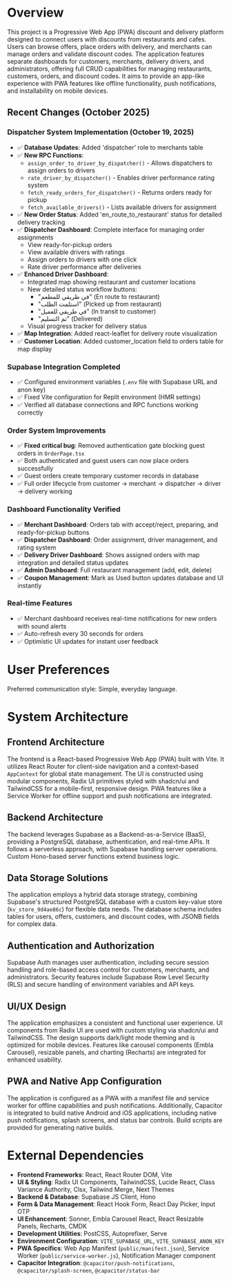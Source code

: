 # Overview

This project is a Progressive Web App (PWA) discount and delivery platform designed to connect users with discounts from restaurants and cafes. Users can browse offers, place orders with delivery, and merchants can manage orders and validate discount codes. The application features separate dashboards for customers, merchants, delivery drivers, and administrators, offering full CRUD capabilities for managing restaurants, customers, orders, and discount codes. It aims to provide an app-like experience with PWA features like offline functionality, push notifications, and installability on mobile devices.

## Recent Changes (October 2025)

### Dispatcher System Implementation (October 19, 2025)
- ✅ **Database Updates**: Added 'dispatcher' role to merchants table
- ✅ **New RPC Functions**: 
  - `assign_order_to_driver_by_dispatcher()` - Allows dispatchers to assign orders to drivers
  - `rate_driver_by_dispatcher()` - Enables driver performance rating system
  - `fetch_ready_orders_for_dispatcher()` - Returns orders ready for pickup
  - `fetch_available_drivers()` - Lists available drivers for assignment
- ✅ **New Order Status**: Added 'en_route_to_restaurant' status for detailed delivery tracking
- ✅ **Dispatcher Dashboard**: Complete interface for managing order assignments
  - View ready-for-pickup orders
  - View available drivers with ratings
  - Assign orders to drivers with one click
  - Rate driver performance after deliveries
- ✅ **Enhanced Driver Dashboard**:
  - Integrated map showing restaurant and customer locations
  - New detailed status workflow buttons:
    - "في طريقي للمطعم" (En route to restaurant)
    - "استلمت الطلب" (Picked up from restaurant)
    - "في طريقي للعميل" (In transit to customer)
    - "تم التسليم" (Delivered)
  - Visual progress tracker for delivery status
- ✅ **Map Integration**: Added react-leaflet for delivery route visualization
- ✅ **Customer Location**: Added customer_location field to orders table for map display

### Supabase Integration Completed
- ✅ Configured environment variables (`.env` file with Supabase URL and anon key)
- ✅ Fixed Vite configuration for Replit environment (HMR settings)
- ✅ Verified all database connections and RPC functions working correctly

### Order System Improvements  
- ✅ **Fixed critical bug**: Removed authentication gate blocking guest orders in `OrderPage.tsx`
- ✅ Both authenticated and guest users can now place orders successfully
- ✅ Guest orders create temporary customer records in database
- ✅ Full order lifecycle from customer → merchant → dispatcher → driver → delivery working

### Dashboard Functionality Verified
- ✅ **Merchant Dashboard**: Orders tab with accept/reject, preparing, and ready-for-pickup buttons
- ✅ **Dispatcher Dashboard**: Order assignment, driver management, and rating system
- ✅ **Delivery Driver Dashboard**: Shows assigned orders with map integration and detailed status updates
- ✅ **Admin Dashboard**: Full restaurant management (add, edit, delete)
- ✅ **Coupon Management**: Mark as Used button updates database and UI instantly

### Real-time Features
- ✅ Merchant dashboard receives real-time notifications for new orders with sound alerts
- ✅ Auto-refresh every 30 seconds for orders
- ✅ Optimistic UI updates for instant user feedback

# User Preferences

Preferred communication style: Simple, everyday language.

# System Architecture

## Frontend Architecture
The frontend is a React-based Progressive Web App (PWA) built with Vite. It utilizes React Router for client-side navigation and a context-based `AppContext` for global state management. The UI is constructed using modular components, Radix UI primitives styled with shadcn/ui and TailwindCSS for a mobile-first, responsive design. PWA features like a Service Worker for offline support and push notifications are integrated.

## Backend Architecture
The backend leverages Supabase as a Backend-as-a-Service (BaaS), providing a PostgreSQL database, authentication, and real-time APIs. It follows a serverless approach, with Supabase handling server operations. Custom Hono-based server functions extend business logic.

## Data Storage Solutions
The application employs a hybrid data storage strategy, combining Supabase's structured PostgreSQL database with a custom key-value store (`kv_store_9d4ae86c`) for flexible data needs. The database schema includes tables for users, offers, customers, and discount codes, with JSONB fields for complex data.

## Authentication and Authorization
Supabase Auth manages user authentication, including secure session handling and role-based access control for customers, merchants, and administrators. Security features include Supabase Row Level Security (RLS) and secure handling of environment variables and API keys.

## UI/UX Design
The application emphasizes a consistent and functional user experience. UI components from Radix UI are used with custom styling via shadcn/ui and TailwindCSS. The design supports dark/light mode theming and is optimized for mobile devices. Features like carousel components (Embla Carousel), resizable panels, and charting (Recharts) are integrated for enhanced usability.

## PWA and Native App Configuration
The application is configured as a PWA with a manifest file and service worker for offline capabilities and push notifications. Additionally, Capacitor is integrated to build native Android and iOS applications, including native push notifications, splash screens, and status bar controls. Build scripts are provided for generating native builds.

# External Dependencies

-   **Frontend Frameworks**: React, React Router DOM, Vite
-   **UI & Styling**: Radix UI Components, TailwindCSS, Lucide React, Class Variance Authority, Clsx, Tailwind Merge, Next Themes
-   **Backend & Database**: Supabase JS Client, Hono
-   **Form & Data Management**: React Hook Form, React Day Picker, Input OTP
-   **UI Enhancement**: Sonner, Embla Carousel React, React Resizable Panels, Recharts, CMDK
-   **Development Utilities**: PostCSS, Autoprefixer, Serve
-   **Environment Configuration**: `VITE_SUPABASE_URL`, `VITE_SUPABASE_ANON_KEY`
-   **PWA Specifics**: Web App Manifest (`public/manifest.json`), Service Worker (`public/service-worker.js`), Notification Manager component
-   **Capacitor Integration**: `@capacitor/push-notifications`, `@capacitor/splash-screen`, `@capacitor/status-bar`